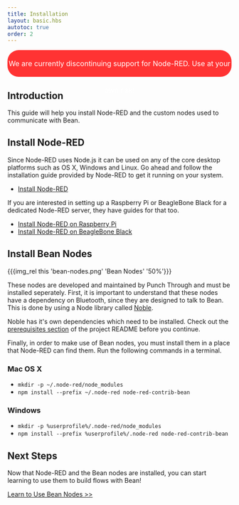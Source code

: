 ```yaml
---
title: Installation
layout: basic.hbs
autotoc: true
order: 2
---
```


<div style="height: 60px; background: #ff3333; border-radius: 25px; text-align: center; vertical-align: middle; line-height: 60px;">
<font color="white" size="3">
We are currently discontinuing support for Node-RED. Use at your own risk!
</font>
</div>

## Introduction

This guide will help you install Node-RED and the custom nodes used to communicate with Bean.

## Install Node-RED

Since Node-RED uses Node.js it can be used on any of the core desktop platforms such as OS X, Windows and Linux. Go ahead and follow the installation guide provided by Node-RED to get it running on your system.

* [Install Node-RED](http://nodered.org/docs/getting-started/installation.html)

If you are interested in setting up a Raspberry Pi or BeagleBone Black for a dedicated Node-RED server, they have guides for that too.

* [Install Node-RED on Raspberry Pi](http://nodered.org/docs/hardware/raspberrypi.html)
* [Install Node-RED on BeagleBone Black](http://nodered.org/docs/hardware/beagleboneblack.html)

## Install Bean Nodes

{{{img_rel this 'bean-nodes.png' 'Bean Nodes' '50%'}}}

These nodes are developed and maintained by Punch Through and must be installed seperately. First, it is important to understand that these nodes have a dependency on Bluetooth, since they are designed to talk to Bean. This is done by using a Node library called [Noble](https://github.com/sandeepmistry/noble).

Noble has it's own dependencies which need to be installed. Check out the [prerequisites section](https://github.com/sandeepmistry/noble#prerequisites) of the project README before you continue.

Finally, in order to make use of Bean nodes, you must install them in a place that Node-RED can find them. Run the following commands in a terminal.

### Mac OS X
* `mkdir -p ~/.node-red/node_modules`
* `npm install --prefix ~/.node-red node-red-contrib-bean`

### Windows
* `mkdir -p %userprofile%/.node-red/node_modules`
* `npm install --prefix %userprofile%/.node-red node-red-contrib-bean`

## Next Steps

Now that Node-RED and the Bean nodes are installed, you can start learning to use them to build flows with Bean!

[Learn to Use Bean Nodes >>](../bean-nodes)
